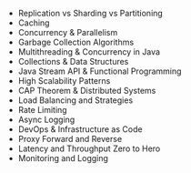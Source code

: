- Replication vs Sharding vs Partitioning
- Caching
- Concurrency & Parallelism
- Garbage Collection Algorithms
- Multithreading & Concurrency in Java
- Collections & Data Structures
- Java Stream API & Functional Programming
- High Scalability Patterns
- CAP Theorem & Distributed Systems
- Load Balancing and Strategies
- Rate Limiting
- Async Logging
- DevOps & Infrastructure as Code
- Proxy Forward and Reverse
- Latency and Throughput Zero to Hero
- Monitoring and Logging
